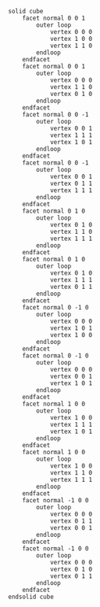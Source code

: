 ```stl
solid cube
    facet normal 0 0 1
        outer loop
            vertex 0 0 0
            vertex 1 0 0
            vertex 1 1 0
        endloop
    endfacet
    facet normal 0 0 1
        outer loop
            vertex 0 0 0
            vertex 1 1 0
            vertex 0 1 0
        endloop
    endfacet
    facet normal 0 0 -1
        outer loop
            vertex 0 0 1
            vertex 1 1 1
            vertex 1 0 1
        endloop
    endfacet
    facet normal 0 0 -1
        outer loop
            vertex 0 0 1
            vertex 0 1 1
            vertex 1 1 1
        endloop
    endfacet
    facet normal 0 1 0
        outer loop
            vertex 0 1 0
            vertex 1 1 0
            vertex 1 1 1
        endloop
    endfacet
    facet normal 0 1 0
        outer loop
            vertex 0 1 0
            vertex 1 1 1
            vertex 0 1 1
        endloop
    endfacet
    facet normal 0 -1 0
        outer loop
            vertex 0 0 0
            vertex 1 0 1
            vertex 1 0 0
        endloop
    endfacet
    facet normal 0 -1 0
        outer loop
            vertex 0 0 0
            vertex 0 0 1
            vertex 1 0 1
        endloop
    endfacet
    facet normal 1 0 0
        outer loop
            vertex 1 0 0
            vertex 1 1 1
            vertex 1 0 1
        endloop
    endfacet
    facet normal 1 0 0
        outer loop
            vertex 1 0 0
            vertex 1 1 0
            vertex 1 1 1
        endloop
    endfacet
    facet normal -1 0 0
        outer loop
            vertex 0 0 0
            vertex 0 1 1
            vertex 0 0 1
        endloop
    endfacet
    facet normal -1 0 0
        outer loop
            vertex 0 0 0
            vertex 0 1 0
            vertex 0 1 1
        endloop
    endfacet
endsolid cube
```

<!--
**ozanyetkin/ozanyetkin** is a ✨ _special_ ✨ repository because its `README.md` (this file) appears on your GitHub profile.

Here are some ideas to get you started:

- 🔭 I’m currently working on ...
- 🌱 I’m currently learning ...
- 👯 I’m looking to collaborate on ...
- 🤔 I’m looking for help with ...
- 💬 Ask me about ...
- 📫 How to reach me: ...
- 😄 Pronouns: ...
- ⚡ Fun fact: ...

<img src="./profile-3d-contrib/profile-custom-rainbow-wobg.svg" alt="Profile Custom Rainbow" width="600" height="300">

### Hello world!
#### Designer | Researcher | Developer

<table>
<tr>
<td>

[![GitHub stats](https://github-readme-stats-xi-dusky.vercel.app/api?username=ozanyetkin&count_private=true&bg_color=00000000&show_icons=true&hide_border=true&rank_icon=github)](https://github.com/ozanyetkin/github-readme-stats)
</td>
<td>

[![Top Langs](https://github-readme-stats-xi-dusky.vercel.app/api/top-langs/?username=ozanyetkin&count_private=true&layout=compact&bg_color=00000000&langs_count=8&hide_border=true&hide=Jupyter%20Notebook,html,css&exclude_repo=hello-world-suite,unity-sketchfab-importer)](https://github.com/ozanyetkin/github-readme-stats)
</td>
</tr>
</table>

-->
